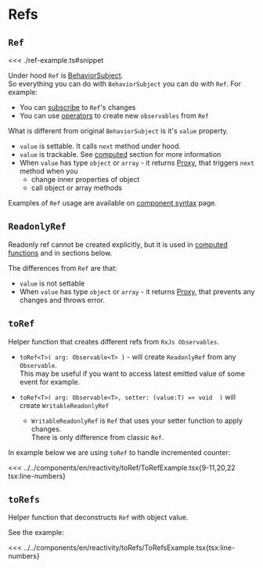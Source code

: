 # Refs

<script setup>
import Demo from '../../components/tools/Demo.vue'
import { ToRefExample } from '../../components/en/reactivity/toRef/ToRefExample.tsx'
import { ToRefsExample } from '../../components/en/reactivity/toRefs/ToRefsExample.tsx'
</script>

## `Ref`

<<< ./ref-example.ts#snippet

Under hood `Ref` is [BehaviorSubject](https://rxjs.dev/api/index/class/BehaviorSubject).  
So everything you can do with `BehaviorSubject` you can do with `Ref`. For example:
* You can [subscribe](https://rxjs.dev/guide/subscription) to `Ref`'s changes
* You can use [operators](https://rxjs.dev/guide/operators) to create new `observables` from `Ref`


What is different from original `BehaviorSubject` is it's `value` property.

 * `value` is settable. It calls `next` method under hood.
 * `value` is trackable. See [computed](./computed.md) section for more information
 * When `value` has type `object` or `array` - it returns [Proxy](https://developer.mozilla.org/en-US/docs/Web/JavaScript/Reference/Global_Objects/Proxy), that triggers `next` method when you
   * change inner properties of object
   * call object or array methods 

Examples of `Ref` usage are available on [component syntax](../guide/component-syntax.md) page.


## `ReadonlyRef`

Readonly ref cannot be created explicitly, but it is used in [computed functions](./computed.md) and in sections below.

The differences from `Ref` are that:

* `value` is not settable
* When `value` has type `object` or `array` - it returns [Proxy](https://developer.mozilla.org/en-US/docs/Web/JavaScript/Reference/Global_Objects/Proxy), that prevents any changes and throws error.

## `toRef`

Helper function that creates different refs from `RxJs Observables`.

* `toRef<T>( arg: Observable<T> )` - will create `ReadonlyRef` from any `Observable`.  
   This may be useful if you want to access latest emitted value of some event for example.
  
* `toRef<T>( arg: Observable<T>, setter: (value:T) => void  )` will create `WritableReadonlyRef`
  * `WritableReadonlyRef` is `Ref` that uses your setter function to apply changes.  
  There is only difference from classic `Ref`.

In example below we are using `toRef` to handle incremented counter:

<<< ../../components/en/reactivity/toRef/ToRefExample.tsx{9-11,20,22 tsx:line-numbers}
<Demo :is="ToRefExample" />

## `toRefs`

Helper function that deconstructs `Ref` with object value.

See the example:

<<< ../../components/en/reactivity/toRefs/ToRefsExample.tsx{tsx:line-numbers}
<Demo align-start :is="ToRefsExample" />